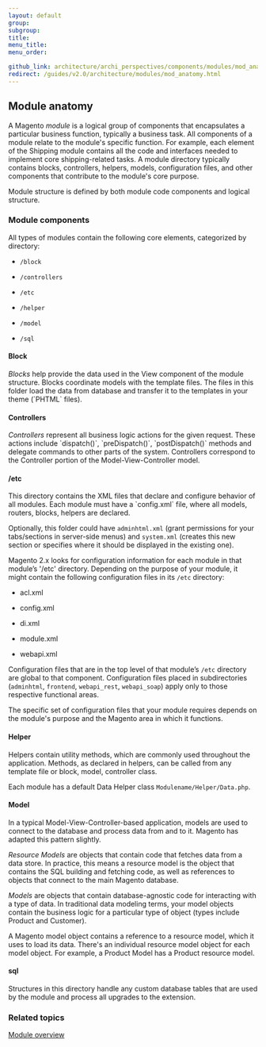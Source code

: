 ```yaml
---
layout: default
group: 
subgroup: 
title: 
menu_title: 
menu_order: 

github_link: architecture/archi_perspectives/components/modules/mod_anatomy.md
redirect: /guides/v2.0/architecture/modules/mod_anatomy.html
---
```


<h2 id="arch-modules-anatomy">Module anatomy</h2>

A Magento <i>module</i> is a logical group of components that encapsulates  a particular business function, typically a business task. All components of a module relate to the module's specific function. For example, each element of the Shipping module contains all the code and interfaces needed to implement core shipping-related tasks. A module directory typically contains blocks, controllers, helpers, models, configuration files, and other components that contribute to the module's core purpose. 
 
Module structure is defined by both module code components and logical structure.

<h3>Module components</h3>

All types of modules contain the following core elements, categorized by directory:

 
* `/block`

* `/controllers`

* `/etc`

* `/helper`

* `/model`

* `/sql`



<h4>Block</h4>
<i>Blocks</i> help provide the data used in the View component of the module structure. Blocks coordinate models with the template files. The files in this folder load the data from database and transfer it to the templates in your theme (`PHTML` files).

<h4>Controllers</h4>
<i>Controllers</i> represent all business logic actions for the given request. These actions include `dispatch()`, `preDispatch()`, `postDispatch()` methods and delegate commands to other parts of the system. Controllers correspond to the Controller portion of the Model-View-Controller model. 

<h4>/etc</h4>
This directory contains the XML files that declare and configure behavior of all modules. Each module must have a `config.xml` file, where  all models, routers, blocks, helpers are declared.

Optionally, this folder could have `adminhtml.xml` (grant permissions for your tabs/sections in server-side menus) and `system.xml` (creates this new section or specifies where it should be displayed in the existing one).

Magento 2.x looks for configuration information for each module in that module’s '/etc' directory. Depending on the purpose of your module, it might contain the following configuration files in its `/etc` directory:

* acl.xml

* config.xml

* di.xml

* module.xml

* webapi.xml

Configuration files that are in the top level of that module’s `/etc` directory are global to that component. Configuration files placed in subdirectories (`adminhtml`, `frontend`, `webapi_rest`, `webapi_soap`) apply only to those respective functional areas.

The specific set of configuration files that your module requires depends on the module's purpose and the Magento area in which it functions. 

<h4>Helper</h4>
Helpers contain utility methods, which are commonly used throughout the application. Methods, as declared in helpers, can be called from any template file or block, model, controller class.

Each module has a default Data Helper class `Modulename/Helper/Data.php`.

<h4>Model</h4>
In a typical Model-View-Controller-based application, models are used to connect to the database and process  data from and to it. Magento has adapted this pattern slightly.


<i>Resource Models</i> are objects that contain code that fetches data from a data store. In practice, this means a resource model is the object that contains the SQL building and fetching code, as well as references to objects that connect to the main Magento database.

<i>Models</i> are objects that contain database-agnostic code for interacting with a type of data. In traditional data modeling terms, your model objects contain the business logic for a particular type of object (types include Product and Customer).

A Magento model object contains a reference to a resource model, which it uses to load its data. There's an individual resource model object for each model object. For example, a Product Model has a Product resource model.

<h4>sql</h4>
Structures in this directory handle any custom database tables that are used by the module and process all upgrades to the extension.


<h3 id="arch-modules-related">Related topics</h3>

<a href="{{ site.gdeurl }}architecture/archi_perspectives/components/modules/mod_intro.html">Module overview</a>




